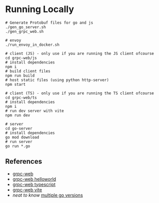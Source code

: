 # Running Locally

```
# Generate Protobuf files for go and js
./gen_go_server.sh
./gen_grpc_web.sh

# envoy
./run_envoy_in_docker.sh

# client (JS) - only use if you are running the JS client ofcourse
cd grpc-web/js
# install dependencies
npm i
# build client files
npm run build
# host static files (using python http-server)
npm start

# client (TS) - only use if you are running the TS client ofcourse
cd grpc-web/ts
# install dependencies
npm i
# run dev server with vite
npm run dev

# server
cd go-server
# install dependencies
go mod download
# run server
go run *.go
```

## References

- [grpc-web](https://github.com/grpc/grpc-web)
- [grpc-web helloworld](https://github.com/grpc/grpc-web/tree/master/net/grpc/gateway/examples/helloworld)
- [grpc-web typescript](https://github.com/grpc/grpc-web/blob/master/net/grpc/gateway/examples/echo/ts-example/README.md)
- [grpc-web vite](https://github.com/a2not/vite-grpc-web)
- _neat to know_ [multiple go versions](https://go.dev/doc/manage-install)